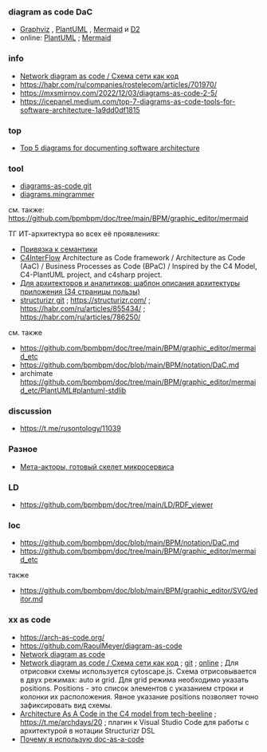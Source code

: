 ### diagram as code DaC
- [Graphviz](https://graphviz.org/) , [PlantUML](https://plantuml.com/ru/) , [Mermaid](https://mermaid.js.org/) и [D2](https://d2lang.com/) 
- online: [PlantUML](https://www.plantuml.com/plantuml/uml/SyfFKj2rKt3CoKnELR1Io4ZDoSa70000) ; [Mermaid](https://www.mermaidchart.com/play?utm_source=mermaid_js&utm_medium=editor_selection&utm_campaign=playground#pako:eNqrVkrOT0lVslJSqgUAFW4DVg)
### info
- [Network diagram as code / Схема сети как код](https://habr.com/ru/articles/491814/)
- https://habr.com/ru/companies/rostelecom/articles/701970/
- https://mxsmirnov.com/2022/12/03/diagrams-as-code-2-5/
- https://icepanel.medium.com/top-7-diagrams-as-code-tools-for-software-architecture-1a9dd0df1815
### top
- [Top 5 diagrams for documenting software architecture](https://softwarearchitectureweekly.substack.com/p/top-5-diagrams-for-documenting-software)
### tool
- [diagrams-as-code git](https://github.com/topics/diagrams-as-code) 
- [diagrams.mingrammer](https://diagrams.mingrammer.com/) 

см. также: https://github.com/bpmbpm/doc/tree/main/BPM/graphic_editor/mermaid

ТГ ИТ-архитектура во всех её проявлениях:
- [Привязка к семантики](https://t.me/c/1120099288/167348)
- [C4InterFlow](https://github.com/SlavaVedernikov/C4InterFlow) Architecture as Code framework / Architecture as Code (AaC) / Business Processes as Code (BPaC) / Inspired by the C4 Model, C4-PlantUML project, and c4sharp project.
- [Для архитекторов и аналитиков: шаблон описания архитектуры приложения (34 страницы пользы)](https://habr.com/ru/articles/907154/)
- [structurizr git](https://github.com/structurizr/dsl) ; https://structurizr.com/ ; https://habr.com/ru/articles/855434/ ; https://habr.com/ru/articles/786250/

см. также
- https://github.com/bpmbpm/doc/tree/main/BPM/graphic_editor/mermaid_etc  
- https://github.com/bpmbpm/doc/blob/main/BPM/notation/DaC.md
- archimate https://github.com/bpmbpm/doc/tree/main/BPM/graphic_editor/mermaid_etc/PlantUML#plantuml-stdlib
### discussion
- https://t.me/rusontology/11039

### Разное
- [Мета-акторы, готовый скелет микросервиса](https://habr.com/ru/articles/920684/)

### LD
- https://github.com/bpmbpm/doc/tree/main/LD/RDF_viewer

### loc
- https://github.com/bpmbpm/doc/blob/main/BPM/notation/DaC.md
- https://github.com/bpmbpm/doc/tree/main/BPM/graphic_editor/mermaid_etc
  
также
- https://github.com/bpmbpm/doc/blob/main/BPM/graphic_editor/SVG/editor.md

### xx as code
- https://arch-as-code.org/
- https://github.com/RaoulMeyer/diagram-as-code
- [Network diagram as code](https://github.com/Thomaash/me)
- [Network diagram as code / Схема сети как код](https://habr.com/ru/articles/491814/) ; [git](https://github.com/antirek/network-diagram) ; [online](https://antirek.github.io/network-diagram-editor/) ; Для отрисовки схемы используется cytoscape.js. Схема отрисовывается в двух режимах: auto и grid. Для grid режима необходимо указать positions. Positions - это список элементов с указанием строки и колонки их расположения. Явное указание positions позволяет точно зафиксировать вид схемы.
- [ Architecture As A Code in the C4 model from tech-beeline](https://github.com/tech-beeline) ; https://t.me/archdays/20 ; плагин к Visual Studio Code для работы с архитектурой в нотации Structurizr DSL
- [Почему я использую doc-as-a-code](https://habr.com/ru/articles/895202/)
